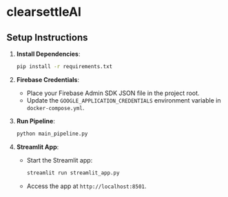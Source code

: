 # clearsettleAI

## Setup Instructions

1. **Install Dependencies**:
   ```bash
   pip install -r requirements.txt
   ```

2. **Firebase Credentials**:
   - Place your Firebase Admin SDK JSON file in the project root.
   - Update the `GOOGLE_APPLICATION_CREDENTIALS` environment variable in `docker-compose.yml`.

3. **Run Pipeline**:
   ```bash
   python main_pipeline.py
   ```

4. **Streamlit App**:
   - Start the Streamlit app:
     ```bash
     streamlit run streamlit_app.py
     ```
   - Access the app at `http://localhost:8501`.